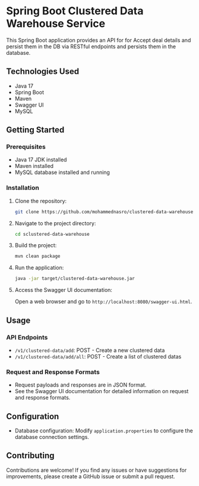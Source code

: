 # Spring Boot Clustered Data Warehouse Service

This Spring Boot application provides an API for for Accept deal details and persist them in the DB via RESTful endpoints and persists them in the database.

## Technologies Used

- Java 17
- Spring Boot
- Maven
- Swagger UI
- MySQL

## Getting Started

### Prerequisites

- Java 17 JDK installed
- Maven installed
- MySQL database installed and running

### Installation

1. Clone the repository:

    ```bash
    git clone https://github.com/mohammednasro/clustered-data-warehouse
    ```

2. Navigate to the project directory:

    ```bash
    cd sclustered-data-warehouse
    ```

3. Build the project:

    ```bash
    mvn clean package
    ```

4. Run the application:

    ```bash
    java -jar target/clustered-data-warehouse.jar
    ```

5. Access the Swagger UI documentation:

    Open a web browser and go to `http://localhost:8080/swagger-ui.html`.

## Usage

### API Endpoints

- `/v1/clustered-data/add`: POST - Create a new clustered data
- `/v1/clustered-data/add/all`: POST - Create a list of clustered datas

### Request and Response Formats

- Request payloads and responses are in JSON format.
- See the Swagger UI documentation for detailed information on request and response formats.

## Configuration

- Database configuration: Modify `application.properties` to configure the database connection settings.

## Contributing

Contributions are welcome! If you find any issues or have suggestions for improvements, please create a GitHub issue or submit a pull request.

